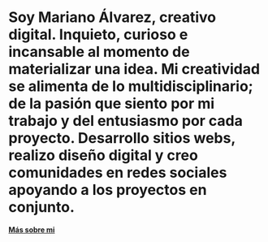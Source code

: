 # Soy Mariano Álvarez, creativo digital. Inquieto, curioso e incansable al momento de materializar una idea. Mi creatividad se alimenta de lo multidisciplinario; de la pasión que siento por mi trabajo y del entusiasmo por cada proyecto. Desarrollo sitios webs, realizo diseño digital y creo comunidades en redes sociales apoyando a los proyectos en conjunto.

<strong><a href="https://creativoma.com/sobre-mi/">Más sobre mi</a></strong>
